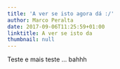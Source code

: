 ```yaml
---
title: 'A ver se isto agora dá :/'
author: Marco Peralta
date: 2017-09-06T11:25:59+01:00
linktitle: A ver se isto da
thumbnail: null
---
```

Teste e mais teste ... bahhh

